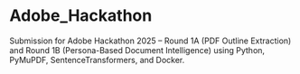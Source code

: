 # Adobe_Hackathon
Submission for Adobe Hackathon 2025 – Round 1A (PDF Outline Extraction) and Round 1B (Persona-Based Document Intelligence) using Python, PyMuPDF, SentenceTransformers, and Docker.

